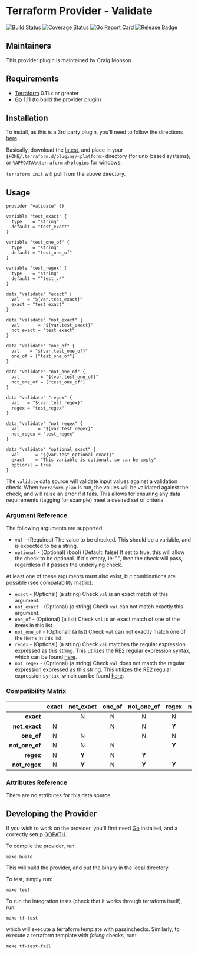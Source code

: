 # Terraform Provider - Validate
[![Build Status](https://travis-ci.com/craigmonson/terraform-provider-validate.svg?branch=master)](https://travis-ci.com/craigmonson/terraform-provider-validate) [![Coverage Status](https://coveralls.io/repos/github/craigmonson/terraform-provider-validate/badge.svg?branch=master)](https://coveralls.io/github/craigmonson/terraform-provider-validate?branch=master) [![Go Report Card](https://goreportcard.com/badge/github.com/craigmonson/terraform-provider-validate)](https://goreportcard.com/report/github.com/craigmonson/terraform-provider-validate) [![Release Badge](https://img.shields.io/github/release/craigmonson/terraform-provider-validate.svg)](https://github.com/craigmonson/terraform-provider-validate/releases/latest)

## Maintainers

This provider plugin is maintained by Craig Monson

## Requirements

  * [Terraform](https://www.terraform.io/downloads.html) 0.11.x or greater
  * [Go](https://golang.org/doc/install) 1.11 (to build the provider plugin)

## Installation

To install, as this is a 3rd party plugin, you'll need to follow the directions
[here](https://www.terraform.io/docs/configuration/providers.html#third-party-plugins).

Basically, download the [latest](https://github.com/craigmonson/terraform-provider-validate/releases/latest), and place in your
`$HOME/.terraform.d/plugins/<platform>` directory (for unix based systems), or `%APPDATA%\terraform.d\plugins` for windows.

`terraform init` will pull from the above directory.

## Usage

```hcl
provider "validate" {}

variable "test_exact" {
  type    = "string"
  default = "test_exact"
}

variable "test_one_of" {
  type    = "string"
  default = "test_one_of"
}

variable "test_regex" {
  type    = "string"
  default = "^test_.*"
}

data "validate" "exact" {
  val   = "${var.test_exact}"
  exact = "test_exact"
}

data "validate" "not_exact" {
  val       = "${var.test_exact}"
  not_exact = "test_exact"
}

data "validate" "one_of" {
  val    = "${var.test_one_of}"
  one_of = ["test_one_of"]
}

data "validate" "not_one_of" {
  val        = "${var.test_one_of}"
  not_one_of = ["test_one_of"]
}

data "validate" "regex" {
  val   = "${var.test_regex}"
  regex = "test_regex"
}

data "validate" "not_regex" {
  val       = "${var.test_regex}"
  not_regex = "test_regex"
}

data "validate" "optional_exact" {
  val      = "${var.test_optional_exact}"
  exact    = "This variable is optional, so can be empty"
  optional = true
}
```

The `validate` data source will validate input values against a validation check.  When
`terraform plan` is run, the values will be validated against the check, and will raise
an error if it fails.  This allows for ensuring any data requirements (tagging for
example) meet a desired set of criteria.

### Argument Reference

The following arguments are supported:

  * `val` - (Required) The value to be checked.  This should be a variable, and is expected to be a string.
  * `optional` - (Optional) (bool) (Default: false) If set to true, this will allow the check to be optional.  If it's empty, ie: "", then the check will pass, regardless if it passes the underlying check.

At least one of these arguments must also exist, but combinations are possible (see compatability matrix):

  * `exact` - (Optional) (a string) Check `val` is an exact match of this argument.
  * `not_exact` - (Optional) (a string) Check `val` can not match exactly this argument.
  * `one_of` - (Optional) (a list) Check `val` is an exact match of one of the items in this list.
  * `not_one_of` - (Optional) (a list) Check `val` can not exactly match one of the items in this list.
  * `regex` - (Optional) (a string) Check `val` matches the regular expression expressed as this string.  This utilizes the RE2 regular expression syntax, which can be found [here](https://golang.org/s/re2syntax).
  * `not_regex` - (Optional) (a string) Check `val` does not match the regular expression expressed as this string.  This utilizes the RE2 regular expression syntax, which can be found [here](https://golang.org/s/re2syntax).

### Compatibility Matrix

|                  | exact | not\_exact | one\_of | not\_one\_of | regex | not\_regex |
|-----------------:|:-----:|:----------:|:-------:|:------------:|:-----:|:----------:|
| **exact**        |       |      N     |    N    |      N       |   N   |     N      |
| **not\_exact**   |   N   |            |    N    |      N       | **Y** |   **Y**    |
| **one\_of**      |   N   |      N     |         |      N       |   N   |     N      |
| **not\_one\_of** |   N   |      N     |    N    |              | **Y** |   **Y**    |
| **regex**        |   N   |    **Y**   |    N    |    **Y**     |       |   **Y**    |
| **not\_regex**   |   N   |    **Y**   |    N    |    **Y**     | **Y** |            |


### Attributes Reference

There are no attributes for this data source.

## Developing the Provider

If you wish to work on the provider, you'll first need [Go](http://www.golang.org/)
installed, and a correctly setup [GOPATH](https://golang.org/doc/code.html#GOPATH).

To compile the provider, run:
```
make build
```
This will build the provider, and put the binary in the local directory.

To test, simply run:
```
make test
```

To run the integration tests (check that it works through terraform itself), run:
```
make tf-test
```
which will execute a terraform template with passinchecks.  Similarly, to execute a
terraform template with _failing_ checks, run:
```
make tf-test-fail
````
